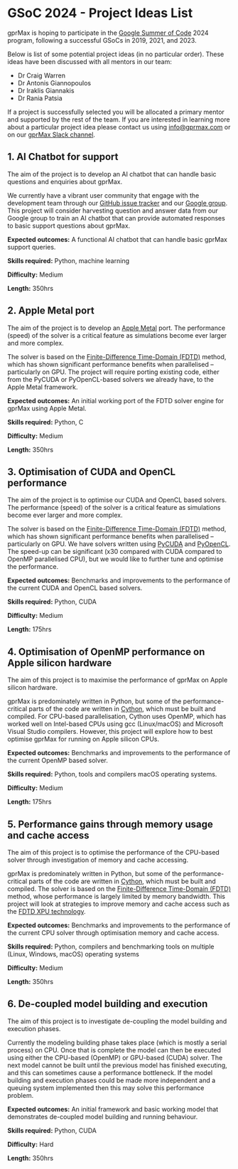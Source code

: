 # GSoC 2024 - Project Ideas List

gprMax is hoping to participate in the [Google Summer of Code](https://summerofcode.withgoogle.com) 2024 program, following a successful GSoCs in 2019, 2021, and 2023. 

Below is list of some potential project ideas (in no particular order). These ideas have been discussed with all mentors in our team: 
- Dr Craig Warren
- Dr Antonis Giannopoulos
- Dr Iraklis Giannakis
- Dr Rania Patsia

If a project is successfully selected you will be allocated a primary mentor and supported by the rest of the team. If you are interested in learning more about a particular project idea please contact us using [info@gprmax.com](mailto:info@gprmax.com) or on our [gprMax Slack channel](https://gprmax-fdtd.slack.com). 


## 1. AI Chatbot for support

The aim of the project is to develop an AI chatbot that can handle basic questions and enquiries about gprMax.

We currently have a vibrant user community that engage with the development team through our [GitHub issue tracker](https://github.com/gprMax/gprMax/issues) and our [Google group](https://groups.google.com/g/gprmax). This project will consider harvesting question and answer data from our Google group to train an AI chatbot that can provide automated responses to basic support questions about gprMax.

**Expected outcomes:** A functional AI chatbot that can handle basic gprMax support queries.

**Skills required:** Python, machine learning

**Difficulty:** Medium

**Length:** 350hrs


## 2. Apple Metal port

The aim of the project is to develop an [Apple Metal](https://developer.apple.com/metal/) port. The performance (speed) of the solver is a critical feature as simulations become ever larger and more complex.

The solver is based on the [Finite-Difference Time-Domain (FDTD)](https://en.wikipedia.org/wiki/Finite-difference_time-domain_method) method, which has shown significant performance benefits when parallelised – particularly on GPU. The project will require porting existing code, either from the PyCUDA or PyOpenCL-based solvers we already have, to the Apple Metal framework.

**Expected outcomes:** An initial working port of the FDTD solver engine for gprMax using Apple Metal.

**Skills required:** Python, C

**Difficulty:** Medium

**Length:** 350hrs


## 3. Optimisation of CUDA and OpenCL performance

The aim of the project is to optimise our CUDA and OpenCL based solvers. The performance (speed) of the solver is a critical feature as simulations become ever larger and more complex.

The solver is based on the [Finite-Difference Time-Domain (FDTD)](https://en.wikipedia.org/wiki/Finite-difference_time-domain_method) method, which has shown significant performance benefits when parallelised – particularly on GPU. We have solvers written using [PyCUDA](https://github.com/inducer/pycuda) and [PyOpenCL](https://github.com/inducer/pyopencl). The speed-up can be significant (x30 compared with CUDA compared to OpenMP parallelised CPU), but we would like to further tune and optimise the performance. 

**Expected outcomes:** Benchmarks and improvements to the performance of the current CUDA and OpenCL based solvers.

**Skills required:** Python, CUDA

**Difficulty:** Medium

**Length:** 175hrs


## 4. Optimisation of OpenMP performance on Apple silicon hardware

The aim of this project is to maximise the performance of gprMax on Apple silicon hardware.

gprMax is predominately written in Python, but some of the performance-critical parts of the code are written in [Cython](https://cython.org), which must be built and compiled. For CPU-based parallelisation, Cython uses OpenMP, which has worked well on Intel-based CPUs using gcc (Linux/macOS) and Microsoft Visual Studio compilers. However, this project will explore how to best optimise gprMax for running on Apple silicon CPUs.

**Expected outcomes:** Benchmarks and improvements to the performance of the current OpenMP based solver.

**Skills required:** Python, tools and compilers macOS operating systems.

**Difficulty:** Medium

**Length:** 175hrs


## 5. Performance gains through memory usage and cache access

The aim of this project is to optimise the performance of the CPU-based solver through investigation of memory and cache accessing.

gprMax is predominately written in Python, but some of the performance-critical parts of the code are written in [Cython](https://cython.org), which must be built and compiled. The solver is based on the [Finite-Difference Time-Domain (FDTD)](https://en.wikipedia.org/wiki/Finite-difference_time-domain_method) method, whose performance is largely limited by memory bandwidth. This project will look at strategies to improve memory and cache access such as the [FDTD XPU technology](https://ieeexplore.ieee.org/abstract/document/7481533).

**Expected outcomes:** Benchmarks and improvements to the performance of the current CPU solver through optimisation memory and cache access.

**Skills required:** Python, compilers and benchmarking tools on multiple (Linux, Windows, macOS) operating systems

**Difficulty:** Medium

**Length:** 350hrs


## 6. De-coupled model building and execution

The aim of this project is to investigate de-coupling the model building and execution phases.

Currently the modeling building phase takes place (which is mostly a serial process) on CPU. Once that is complete the model can then be executed using either the CPU-based (OpenMP) or GPU-based (CUDA) solver. The next model cannot be built until the previous model has finished executing, and this can sometimes cause a performance bottleneck. If the model building and execution phases could be made more independent and a queuing system implemented then this may solve this performance problem.

**Expected outcomes:** An initial framework and basic working model that demonstrates de-coupled model building and running behaviour.

**Skills required:** Python, CUDA

**Difficulty:** Hard

**Length:** 350hrs